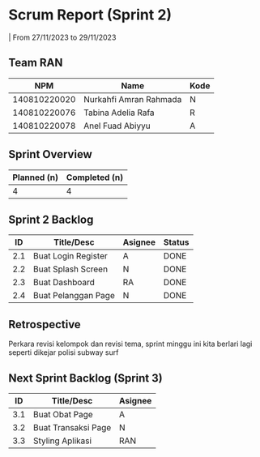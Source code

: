 # Scrum Report (Sprint 2)
| From 27/11/2023 to 29/11/2023

## Team RAN
| NPM           | Name        | Kode |
| ------------- |-------------|------|
| 140810220020  | Nurkahfi Amran Rahmada    | N |
| 140810220076  | Tabina Adelia Rafa    | R |
| 140810220078  | Anel Fuad Abiyyu | A |

## Sprint Overview
| Planned (n)   | Completed (n) |
| ------------- |-------------- |
| 4             | 4             |

## Sprint 2 Backlog

| ID  | Title/Desc | Asignee | Status |
| --- | ---------- | ------- | ------ |
| 2.1 | Buat Login Register | A | DONE
| 2.2 | Buat Splash Screen | N | DONE
| 2.3 | Buat Dashboard | RA | DONE
| 2.4 | Buat Pelanggan Page | N | DONE

## Retrospective 

Perkara revisi kelompok dan revisi tema, sprint minggu ini kita berlari lagi seperti dikejar polisi subway surf

## Next Sprint Backlog (Sprint 3)
| ID  | Title/Desc | Asignee | 
| --- | ---------- | ------- | 
| 3.1 | Buat Obat Page | A | 
| 3.2 | Buat Transaksi Page | N | 
| 3.3 | Styling Aplikasi | RAN |
